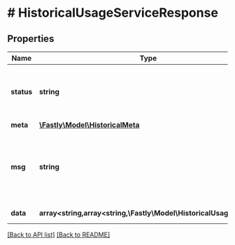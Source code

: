 # # HistoricalUsageServiceResponse

## Properties

Name | Type | Description | Notes
------------ | ------------- | ------------- | -------------
**status** | **string** | Whether or not we were able to successfully execute the query. | [optional] 
**meta** | [**\Fastly\Model\HistoricalMeta**](HistoricalMeta.md) |  | [optional] 
**msg** | **string** | If the query was not successful, this will provide a string that explains why. | [optional] 
**data** | **array&lt;string,array&lt;string,\Fastly\Model\HistoricalUsageData&gt;&gt;** | Organized by *region*. | [optional] 


[[Back to API list]](../../README.md#endpoints) [[Back to README]](../../README.md)
